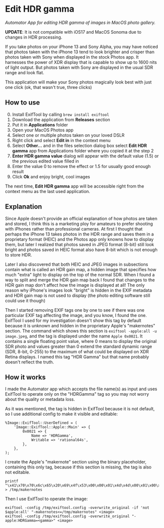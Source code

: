 # Edit HDR gamma
*Automator App for editing HDR gamma of images in MacOS photo gallery.*

**UPDATE**: It is not compatible with iOS17 and MacOS Sonoma due to changes in HDR processing.

If you take photos on your iPhone 13 and Sony Alpha, you may have noticed that photos taken with the iPhone 13 tend to look brighter and crisper than photos taken with Sony when displayed in the stock Photos app. It harnesses the power of XDR display that is capable to show up to 1600 nits of light output. But photos taken with Sony are displayed in the usual SDR range and look flat.

This application will make your Sony photos magically look best with just one click (ok, that wasn't true, three clicks)

## How to use

0. Install ExifTool by calling `brew install exiftool`
1. Download the application from **Releases** section
2. Put it in **Applications** folder
3. Open your MacOS Photos app
4. Select one or multiple photos taken on your loved DSLR
5. Right click and select **Edit in** in the context menu
6. Select **Other...** and in the files selection dialog box select **Edit HDR gamma** app from Applications folder where you copied it at the step 2
7. **Enter HDR gamma value** dialog will appear with the default value (1.5) or the previous edited value filled in
8. Enter the value 0 to remove the effect or 1.5 for usually good enough result
9. Click **Ok** and enjoy bright, cool images

The next time, **Edit HDR gamma** app will be accessible right from the context menu as the last used application.

## Explanation

Since Apple doesn't provide an official explanation of how photos are taken and stored, I think this is a marketing ploy for amateurs to prefer shooting with iPhones rather than professional cameras. At first I thought that perhaps the iPhone 13 takes photos in the HDR range and saves them in a proprietary format (HEIC) and the Photos app only knowns how to display them, but later I realized that photos saved in JPEG format (8-bit) still look bright and photos saved in HEIC format also have 8-bit which is not enough to store HDR. 

Later I also discovered that both HEIC and JPEG images in subsections contain what is called an HDR gain map, a hidden image that specifies how much "extra" light to display on the top of the normal SDR. When I found a way to split and merge the HDR gain map back I found that changes to the HDR gain map don't affect how the image is displayed at all! The only reason why iPhone's images look "bright" is hidden in the EXIF metadata and HDR gain map is not used to display (the photo editing software still could use it though)

Then I started removing EXIF tags one by one to see if there was one particular EXIF tag affecting the image, and you know, I found the one. ExifTool I used for my investigation doesn't show this tag by default because it is unknown and hidden in the proprietary Apple's "makernotes" section. The command which shows this section is `exiftool -apple:all -u image.jpeg`, and the tag is displayed under the name `Apple 0x0021`. It contains a single floating point value, where 0 means to display the original SDR photo and values greater than 0 extend the standard dynamic range (SDR, 8-bit, 0-255) to the maximum of what could be displayed on XDR Retina displays. I named this tag "HDR Gamma" but that name probably doesn't reflect the truth.

## How it works

I made the Automator app which accepts the file name(s) as input and uses ExifTool to operate only on the "HDRGamma" tag so you may not worry about the quality or metadata loss.

As it was mentioned, the tag is hidden in ExifTool because it is not default, so I use additional config to make it visible and editable:

```
%Image::ExifTool::UserDefined = (
    'Image::ExifTool::Apple::Main' => {
        0x0021 => {
            Name => 'HDRGamma',
            Writable => 'rational64s',
        },
    },
);
```

I create the Apple's "makernote" section using the binary placeholder, containing this only tag, because if this section is missing, the tag is also not editable.

```
printf "\x41\x70\x70\x6c\x65\x20\x69\x4f\x53\x00\x00\x01\x4d\x4d\x00\x01\x00\x21\x00\x0a\x00\x00\x00\x01\x00\x00\x00\x1c\x00\x00\x00\x03\x00\x00\x00\x01" > /tmp/makernotes
```

Then I use ExifTool to operate the image:

```
exiftool -config /tmp/exiftool.config -overwrite_original -if 'not $apple:all' "-makernotes<=/tmp/makernotes" <image>
exiftool -config /tmp/exiftool.config -overwrite_original "-apple:HDRGamma=<gamma>" <image>
```
